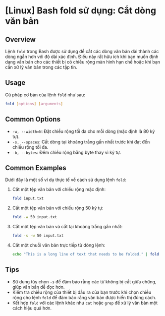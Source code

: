 # [Linux] Bash fold sử dụng: Cắt dòng văn bản

## Overview
Lệnh `fold` trong Bash được sử dụng để cắt các dòng văn bản dài thành các dòng ngắn hơn với độ dài xác định. Điều này rất hữu ích khi bạn muốn định dạng văn bản cho các thiết bị có chiều rộng màn hình hạn chế hoặc khi bạn cần xử lý văn bản trong các tập tin.

## Usage
Cú pháp cơ bản của lệnh `fold` như sau:
```bash
fold [options] [arguments]
```

## Common Options
- `-w, --width=N`: Đặt chiều rộng tối đa cho mỗi dòng (mặc định là 80 ký tự).
- `-s, --spaces`: Cắt dòng tại khoảng trắng gần nhất trước khi đạt đến chiều rộng tối đa.
- `-b, --bytes`: Đếm chiều rộng bằng byte thay vì ký tự.

## Common Examples
Dưới đây là một số ví dụ thực tế về cách sử dụng lệnh `fold`:

1. Cắt một tệp văn bản với chiều rộng mặc định:
   ```bash
   fold input.txt
   ```

2. Cắt một tệp văn bản với chiều rộng 50 ký tự:
   ```bash
   fold -w 50 input.txt
   ```

3. Cắt một tệp văn bản và cắt tại khoảng trắng gần nhất:
   ```bash
   fold -s -w 50 input.txt
   ```

4. Cắt một chuỗi văn bản trực tiếp từ dòng lệnh:
   ```bash
   echo "This is a long line of text that needs to be folded." | fold -w 30
   ```

## Tips
- Sử dụng tùy chọn `-s` để đảm bảo rằng các từ không bị cắt giữa chừng, giúp văn bản dễ đọc hơn.
- Kiểm tra chiều rộng của thiết bị đầu ra của bạn trước khi chọn chiều rộng cho lệnh `fold` để đảm bảo rằng văn bản được hiển thị đúng cách.
- Kết hợp `fold` với các lệnh khác như `cat` hoặc `grep` để xử lý văn bản một cách hiệu quả hơn.